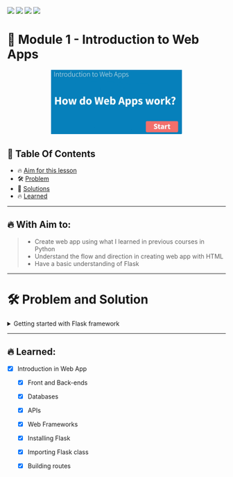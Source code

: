 <a href="https://github.com/Donard20" target="_blank"><img src="https://img.shields.io/badge/View-My%20Profile-informational?style=for-the-badge&logo=github"></a>   <a href="https://github.com/Donard20?tab=repositories" target="_blank"><img src="https://img.shields.io/badge/View-My%20Repositories-yellow?style=for-the-badge&logo=github"></a>   <a href="https://github.com/Donard20/Build-Python-Web-Apps-with-Flask-DICT" target="_blank"><img src="https://img.shields.io/badge/View-This%20Repository-green?style=for-the-badge&logo=github"></a>  <img src="https://img.shields.io/badge/View-LinkedIn-green?style=social&logo=linkedin"></a>

# 📜 Module 1 - Introduction to Web Apps

<p align="center">
<img src="https://github.com/Donard20/Build-Python-Web-Apps-with-Flask-DICT/blob/main/IMG/mod%201%20head.png" width=60% height=60%>
 
<!-- <p align="center">
<img src="https://github.com/Donard20/Visualize-Data-with-Python-DICT/blob/main/IMG/head_2.png" width=80% height=80%> -->
 
## 📖 Table Of Contents
* 🔥 [Aim for this lesson](#aim)
* 🛠️ [Problem ](#problem-statement)
* 🚀 [Solutions](#solutions)
* 🔥 [Learned](#learn)
 
---

## 🔥 With Aim to:
  >  - Create web app using what I learned in previous courses in Python
  >  - Understand the flow and direction in creating web app with HTML
  >  - Have a basic understanding of Flask
 

---
# 🛠️ Problem and Solution

 <details>
<summary>
Getting  started with Flask framework
</summary>
  <p align="center">
  <img src="https://github.com/Donard20/Build-Python-Web-Apps-with-Flask-DICT/blob/main/IMG/ins_1.png" width=40% height=40%>
  
   ## 🚀 Solution

  <details>
  <summary>
  Module 1 App.py Exercise
  </summary>
   <p align="center">
   <a href="https://github.com/Donard20/Build-Python-Web-Apps-with-Flask-DICT/blob/main/Module%201%20-%20Introduction%20to%20Web%20Apps/app%20exercise.py" target="_blank"><img src="https://img.shields.io/badge/View-My%20Solution-blue?style=for-the-badge&logo=github"></a>
  

   </detals>
  
 </details>
 
 </details>
 
 
<!--  <details>
<summary>
 Data Visualization using Seaborn
</summary>
  <p align="center">
  <img src="https://github.com/Donard20/Visualize-Data-with-Python-DICT/blob/main/IMG/inst_4.png" width=40% height=40%>
  
   ## 🚀 Solution

  <details>
  <summary>
 Module 4 Coding Exercise Continuation Seaborn
  </summary>
   <p align="center">
   <a href="https://github.com/Donard20/Visualize-Data-with-Python-DICT/blob/main/2-Working%20with%20Subplots/Module%204%20Coding%20Exercise%20Continuation%20Seaborn.ipynb" target="_blank"><img src="https://img.shields.io/badge/View-My%20Solution-blue?style=for-the-badge&logo=github"></a>
  

   </detals>
  
 </details>
 
 </details> -->


  ---
  
  
  ## 🔥 Learned:

- [x] Introduction in Web App
   - [x] Front and Back-ends
   - [x] Databases
   - [x] APIs
   - [x] Web Frameworks 
   - [x] Installing Flask
   - [x] Importing Flask class
   - [x] Building routes



  

